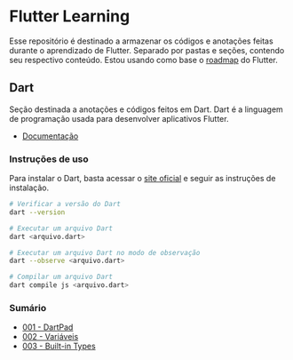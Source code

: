 # Flutter Learning

Esse repositório é destinado a armazenar os códigos e anotações feitas durante o aprendizado de Flutter. Separado por pastas e seções, contendo seu respectivo conteúdo. Estou usando como base o [roadmap](https://roadmap.sh/flutter) do Flutter.

## Dart

Seção destinada a anotações e códigos feitos em Dart. Dart é a linguagem de programação usada para desenvolver aplicativos Flutter.

- [Documentação](https://dart.dev/language)

### Instruções de uso

Para instalar o Dart, basta acessar o [site oficial](https://dart.dev/get-dart) e seguir as instruções de instalação.

```bash
# Verificar a versão do Dart
dart --version

# Executar um arquivo Dart
dart <arquivo.dart>

# Executar um arquivo Dart no modo de observação
dart --observe <arquivo.dart>

# Compilar um arquivo Dart
dart compile js <arquivo.dart>
```

### Sumário

- [001 - DartPad](/001-dartpad/)
- [002 - Variáveis](/002-variables/)
- [003 - Built-in Types](/003-built-in-types/)